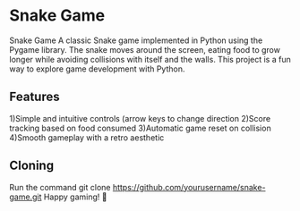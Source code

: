 # Snake Game
Snake Game 
A classic Snake game implemented in Python using the Pygame library. The snake moves around the screen, eating food to grow longer while avoiding collisions with itself and the walls. This project is a fun way to explore game 
development with Python.
## Features
1)Simple and intuitive controls (arrow keys to change direction
2)Score tracking based on food consumed
3)Automatic game reset on collision
4)Smooth gameplay with a retro aesthetic
## Cloning
Run the command git clone https://github.com/yourusername/snake-game.git
Happy gaming! 🐍
